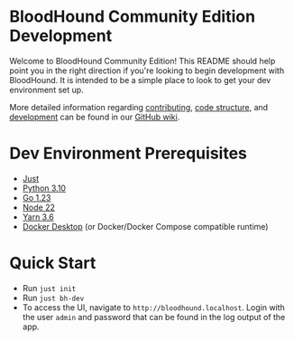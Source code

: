 # BloodHound Community Edition Development

Welcome to BloodHound Community Edition! This README should help point you in the right direction if you're looking to begin development with BloodHound.
It is intended to be a simple place to look to get your dev environment set up.

More detailed information regarding [contributing](https://github.com/SpecterOps/BloodHound/wiki/Contributing), [code structure](https://github.com/SpecterOps/BloodHound/wiki/Code), and [development](https://github.com/SpecterOps/BloodHound/wiki/Development) can be found in our [GitHub wiki](https://github.com/SpecterOps/BloodHound/wiki).

# Dev Environment Prerequisites

- [Just](https://github.com/casey/just)
- [Python 3.10](https://www.python.org/downloads/)
- [Go 1.23](https://go.dev/dl/)
- [Node 22](https://nodejs.dev/en/download/)
- [Yarn 3.6](https://yarnpkg.com/getting-started/install)
- [Docker Desktop](https://www.docker.com/products/docker-desktop/) (or Docker/Docker Compose compatible runtime)

# Quick Start

- Run `just init`
- Run `just bh-dev`
- To access the UI, navigate to `http://bloodhound.localhost`. Login with the user `admin` and password that can be found in the log output of the app.
